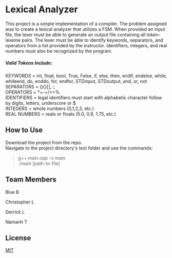 # Lexical Analyzer

This project is a simple implementation of a compiler. The problem assigned was to create a lexical analyzer that utilizes a FSM. When provided an input file, the lexer must be able to generate an output file containing all token-lexeme pairs. The lexer must be able to identify keywords, separators, and operators from a list provided by the instructor. Identifiers, integers, and real numbers must also be recognized by the program.

##### Valid Tokens Include:<br />
KEYWORDS 	= int, float, bool, True, False, if, else, then, endif, endelse, while, whileend, do, enddo, for, endfor, STDinput, STDoutput, and, or, not <br />
SEPARATORS = (){}[],.:;<br />
OPERATORS 	= *+-=/><%<br />
IDENTIFIERS = legal identifiers must start with alphabetic character follow by digits, letters, underscore or $<br />
INTEGERS = whole numbers (0,1,2,3, etc.)<br />
REAL NUMBERS = reals or floats (5.0, 0.9, 1.75, etc.)<br />

## How to Use
Download the project from the repo. <br />
Navigate to the project directory's test folder and use the commands:
> g++ main.cpp -o main <br />
> ./main [path-to-file]

## Team Members
Blue B

Christopher L

Derrick L

Namanh T



## License
[MIT](https://choosealicense.com/licenses/mit/)
